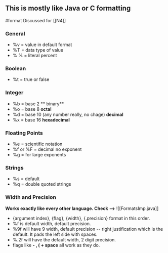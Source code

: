 ## This is mostly like Java or C formatting
#format
Discussed for [[N4]]
### General 
- %v = value in default format
- %T = data type of value
- % % = literal percent

### Boolean
- %t = true or false

### Integer
- %b = base 2 ** binary**
- %o = base 8  **octal**
- %d = base 10 (any number really, no chage) **decimal**
- %x = base 16 **hexadecimal**

### Floating Points
- %e = scientific notation
- %f or %F = decimal no exponent
- %g = for large exponents

### Strings
-  %s = default
-  %q = double quoted strings

### Width and Precision 
**Works exactly like every other language. Check -->**
![[FormatsImp.java]]
- {argument index}, {flag}, {width}, {.precision} format in this order.
- %f is default width, default precision.
- %9f will have 9 width, default precision -- right justification which is the default. It pads the left side with spaces.
- %.2f will have the default width, 2 digit precision.
- flags like **- , ( + space** all work as they do.